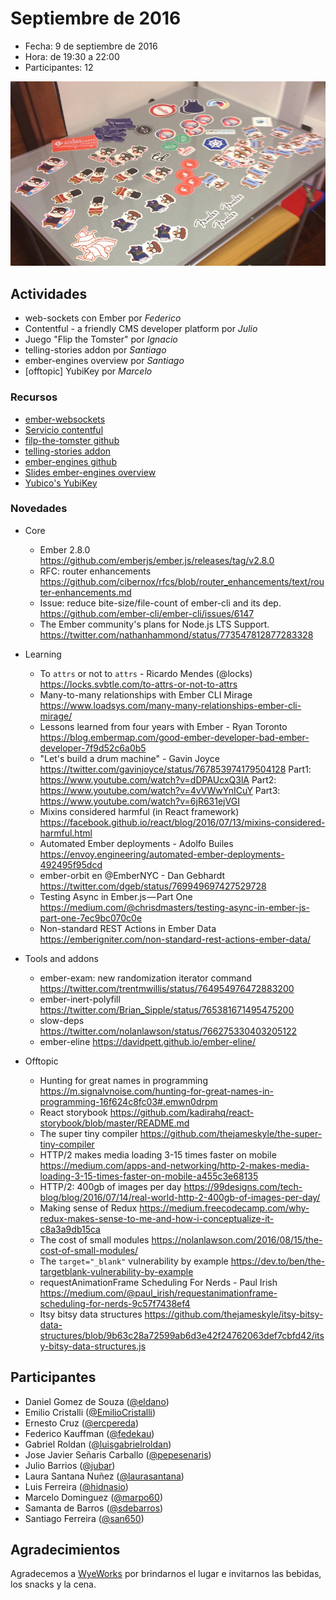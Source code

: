 # Septiembre de 2016

* Fecha: 9 de septiembre de 2016
* Hora: de 19:30 a 22:00
* Participantes: 12

![photo](./photo.jpg)

## Actividades

* web-sockets con Ember por *Federico*
* Contentful - a friendly CMS developer platform por *Julio*
* Juego "Flip the Tomster" por *Ignacio*
* telling-stories addon por *Santiago*
* ember-engines overview  por *Santiago*
* [offtopic] YubiKey por *Marcelo*

### Recursos

* [ember-websockets](https://github.com/thoov/ember-websockets)
* [Servicio contentful](https://www.contentful.com/)
* [filp-the-tomster github](https://github.com/hidnasio/flip-the-tomster)
* [telling-stories addon](https://github.com/mvdwg/telling-stories)
* [ember-engines github](https://github.com/dgeb/ember-engines)
* [Slides ember-engines overview](https://docs.google.com/presentation/d/1hVJmURqB5bkQ44QlHCgzR6vQXeyz9tNH9k0j0iaQ17k/edit?usp=sharing)
* [Yubico's YubiKey](https://www.yubico.com/products/yubikey-hardware/)

### Novedades

* Core
  * Ember 2.8.0
    https://github.com/emberjs/ember.js/releases/tag/v2.8.0
  * RFC: router enhancements
    https://github.com/cibernox/rfcs/blob/router_enhancements/text/router-enhancements.md
  * Issue: reduce bite-size/file-count of ember-cli and its dep.
    https://github.com/ember-cli/ember-cli/issues/6147
  * The Ember community's plans for Node.js LTS Support.
    https://twitter.com/nathanhammond/status/773547812877283328

* Learning
  * To `attrs` or not to `attrs` - Ricardo Mendes (@locks)
    https://locks.svbtle.com/to-attrs-or-not-to-attrs
  * Many-to-many relationships with Ember CLI Mirage
    https://www.loadsys.com/many-many-relationships-ember-cli-mirage/
  * Lessons learned from four years with Ember - Ryan Toronto
    https://blog.embermap.com/good-ember-developer-bad-ember-developer-7f9d52c6a0b5
  * "Let's build a drum machine" - Gavin Joyce
    https://twitter.com/gavinjoyce/status/767853974179504128
    Part1: https://www.youtube.com/watch?v=dDPAUcxQ3lA
    Part2: https://www.youtube.com/watch?v=4vVWwYnICuY
    Part3: https://www.youtube.com/watch?v=6jR631ejVGI
  * Mixins considered harmful (in React framework)
    https://facebook.github.io/react/blog/2016/07/13/mixins-considered-harmful.html
  * Automated Ember deployments - Adolfo Builes
    https://envoy.engineering/automated-ember-deployments-492495f95dcd
  * ember-orbit en @EmberNYC - Dan Gebhardt
    https://twitter.com/dgeb/status/769949697427529728
  * Testing Async in Ember.js — Part One
    https://medium.com/@chrisdmasters/testing-async-in-ember-js-part-one-7ec9bc070c0e
  * Non-standard REST Actions in Ember Data
    https://emberigniter.com/non-standard-rest-actions-ember-data/

* Tools and addons
  * ember-exam: new randomization iterator command
    https://twitter.com/trentmwillis/status/764954976472883200
  * ember-inert-polyfill
    https://twitter.com/Brian_Sipple/status/765381671495475200
  * slow-deps
    https://twitter.com/nolanlawson/status/766275330403205122
  * ember-eline
    https://davidpett.github.io/ember-eline/

* Offtopic
  * Hunting for great names in programming
    https://m.signalvnoise.com/hunting-for-great-names-in-programming-16f624c8fc03#.emwn0drpm
  * React storybook
    https://github.com/kadirahq/react-storybook/blob/master/README.md
  * The super tiny compiler
    https://github.com/thejameskyle/the-super-tiny-compiler
  * HTTP/2 makes media loading 3-15 times faster on mobile
    https://medium.com/apps-and-networking/http-2-makes-media-loading-3-15-times-faster-on-mobile-a455c3e68135
  * HTTP/2: 400gb of images per day
    https://99designs.com/tech-blog/blog/2016/07/14/real-world-http-2-400gb-of-images-per-day/
  * Making sense of Redux
    https://medium.freecodecamp.com/why-redux-makes-sense-to-me-and-how-i-conceptualize-it-c8a3a9db15ca
  * The cost of small modules
    https://nolanlawson.com/2016/08/15/the-cost-of-small-modules/
  * The `target="_blank"` vulnerability by example
    https://dev.to/ben/the-targetblank-vulnerability-by-example
  * requestAnimationFrame Scheduling For Nerds - Paul Irish
    https://medium.com/@paul_irish/requestanimationframe-scheduling-for-nerds-9c57f7438ef4
  * Itsy bitsy data structures
    https://github.com/thejameskyle/itsy-bitsy-data-structures/blob/9b63c28a72599ab6d3e42f24762063def7cbfd42/itsy-bitsy-data-structures.js

## Participantes

* Daniel Gomez de Souza ([@eldano](https://github.com/eldano))
* Emilio Cristalli ([@EmilioCristalli](https://github.com/EmilioCristalli))
* Ernesto Cruz ([@ercpereda](https://github.com/ercpereda))
* Federico Kauffman ([@fedekau](https://github.com/fedekau))
* Gabriel Roldan ([@luisgabrielroldan](https://github.com/luisgabrielroldan))
* Jose Javier Señaris Carballo ([@pepesenaris](https://github.com/pepesenaris))
* Julio Barrios ([@jubar](https://github.com/jubar))
* Laura Santana Nuñez ([@laurasantana](https://github.com/laurasantana))
* Luis Ferreira ([@hidnasio](https://github.com/hidnasio))
* Marcelo Dominguez ([@marpo60](https://github.com/marpo60))
* Samanta de Barros ([@sdebarros](https://github.com/sdebarros))
* Santiago Ferreira ([@san650](https://github.com/san650))

## Agradecimientos

Agradecemos a [WyeWorks](https://wyeworks.com/) por brindarnos el lugar e
invitarnos las bebidas, los snacks y la cena.
